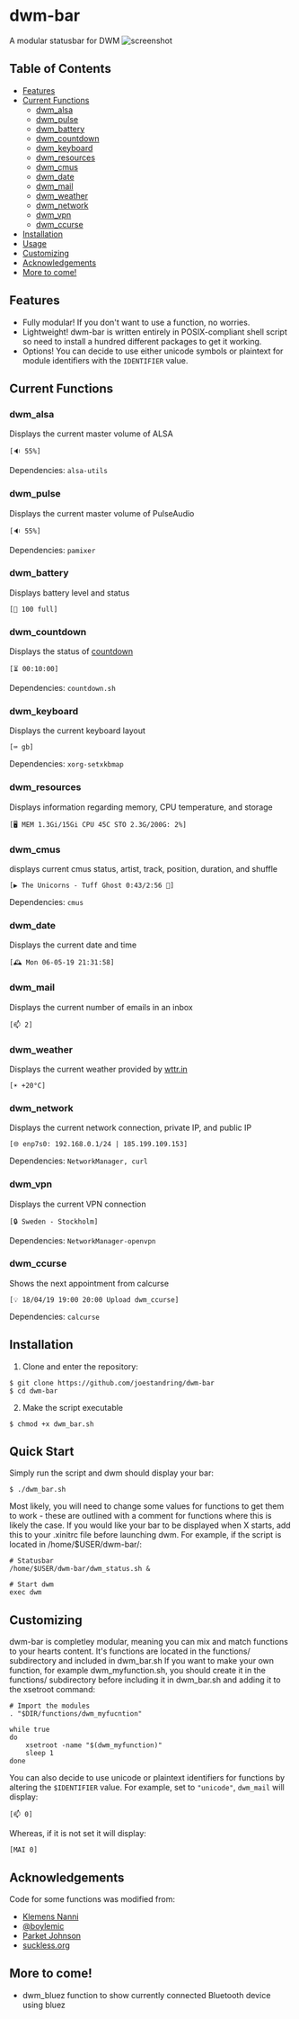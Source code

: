 # dwm-bar
A modular statusbar for DWM
![screenshot](sshot.png)
## Table of Contents
- [Features](#features)
- [Current Functions](#current-functions)
  - [dwm_alsa](#dwm_alsa)
  - [dwm_pulse](#dwm_pulse)
  - [dwm_battery](#dwm_battery)
  - [dwm_countdown](#dwm_countdown)
  - [dwm_keyboard](#dwm_keyboard)
  - [dwm_resources](#dwm_resources)
  - [dwm_cmus](#dwm_cmus)
  - [dwm_date](#dwm_date)
  - [dwm_mail](#dwm_mail)
  - [dwm_weather](#dwm_weather)
  - [dwm_network](#dwm_network)
  - [dwm_vpn](#dwm_vpn)
  - [dwm_ccurse](#dwm_ccurse)
- [Installation](#installation)
- [Usage](#usage)
- [Customizing](#customizing)
- [Acknowledgements](#acknowledgements)
- [More to come!](#more-to-come)
## Features
* Fully modular! If you don't want to use a function, no worries.
* Lightweight! dwm-bar is written entirely in POSIX-compliant shell script so need to install a hundred different packages to get it working.
* Options! You can decide to use either unicode symbols or plaintext for module identifiers with the ```IDENTIFIER``` value.
## Current Functions
### dwm_alsa
Displays the current master volume of ALSA
```
[🔉 55%]
```
Dependencies: ```alsa-utils```
### dwm_pulse
Displays the current master volume of PulseAudio
```
[🔉 55%]
```
Dependencies: ```pamixer```
### dwm_battery
Displays battery level and status
```
[🔋 100 full]
```
### dwm_countdown
Displays the status of [countdown](https://github.com/joestandring/countdown)
```
[⏳ 00:10:00]
```
Dependencies: ```countdown.sh```
### dwm_keyboard
Displays the current keyboard layout
```
[⌨ gb]
```
Dependencies: ```xorg-setxkbmap```
### dwm_resources
Displays information regarding memory, CPU temperature, and storage
```
[🖥 MEM 1.3Gi/15Gi CPU 45C STO 2.3G/200G: 2%]
```
### dwm_cmus
displays current cmus status, artist, track, position, duration, and shuffle
```
[▶ The Unicorns - Tuff Ghost 0:43/2:56 🔀]
```
Dependencies: ```cmus```
### dwm_date
Displays the current date and time
```
[🕰 Mon 06-05-19 21:31:58]
```
### dwm_mail
Displays the current number of emails in an inbox
```
[📫 2]
```
### dwm_weather
Displays the current weather provided by [wttr.in](https://wttr.in)
```
[☀ +20°C]
```
### dwm_network
Displays the current network connection, private IP, and public IP
```
[🌐 enp7s0: 192.168.0.1/24 | 185.199.109.153]
```
Dependencies: ```NetworkManager, curl```
### dwm_vpn
Displays the current VPN connection
```
[🔒 Sweden - Stockholm]
```
Dependencies: ```NetworkManager-openvpn```
### dwm_ccurse
Shows the next appointment from calcurse
```
[💡 18/04/19 19:00 20:00 Upload dwm_ccurse]
```
Dependencies: ```calcurse```
## Installation
1. Clone and enter the repository:
```
$ git clone https://github.com/joestandring/dwm-bar
$ cd dwm-bar
```
2. Make the script executable
```
$ chmod +x dwm_bar.sh
```
## Quick Start
Simply run the script and dwm should display your bar:
```
$ ./dwm_bar.sh
```
Most likely, you will need to change some values for functions to get them to work - these are outlined with a comment for functions where this is likely the case.
If you would like your bar to be displayed when X starts, add this to your .xinitrc file before launching dwm. For example, if the script is located in /home/$USER/dwm-bar/:
```
# Statusbar
/home/$USER/dwm-bar/dwm_status.sh &

# Start dwm
exec dwm
```
## Customizing
dwm-bar is completley modular, meaning you can mix and match functions to your hearts content. It's functions are located in the functions/ subdirectory and included in dwm_bar.sh
If you want to make your own function, for example dwm_myfunction.sh, you should create it in the functions/ subdirectory before including it in dwm_bar.sh and adding it to the xsetroot command:
```
# Import the modules
. "$DIR/functions/dwm_myfucntion"

while true
do
    xsetroot -name "$(dwm_myfunction)"
    sleep 1
done
```
You can also decide to use unicode or plaintext identifiers for functions by altering the ```$IDENTIFIER``` value. For example, set to ```"unicode"```, ```dwm_mail``` will display:
```
[📫 0]
```
Whereas, if it is not set it will display:
```
[MAI 0]
```
## Acknowledgements
Code for some functions was modified from:
* [Klemens Nanni](https://notabug.org/kl3)
* [@boylemic](https://github.com/boylemic/configs/blob/master/dwm_status)
* [Parket Johnson](https://github.com/ronno/scripts/blob/master/xsetcmus)
* [suckless.org](https://dwm.suckless.org/status_monitor/)
## More to come!
* dwm_bluez function to show currently connected Bluetooth device using bluez
